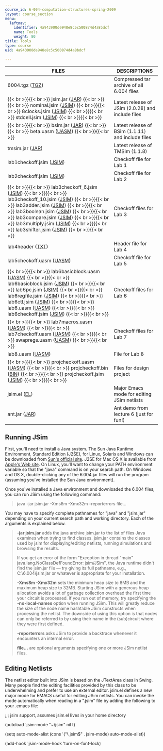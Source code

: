 ```yaml
---
course_id: 6-004-computation-structures-spring-2009
layout: course_section
menu:
  leftnav:
    identifier: 4a943900de948e8c5c500874d4a8bdcf
    name: Tools
    weight: 80
title: Tools
type: course
uid: 4a943900de948e8c5c500874d4a8bdcf

---
```


| FILES | DESCRIPTIONS |
| --- | --- |
| 6004.tgz ([TGZ](/coursemedia/6-004-computation-structures-spring-2009/d06b971cb9b65dfb3087397db5c06d60_6004.tgz)) | Compressed tar archive of all 6.004 files |
|  {{< br >}}{{< br >}} jsim.jar ([JAR](/coursemedia/6-004-computation-structures-spring-2009/166dcd7ff5edaea4c70b121ed7267740_jsim.jar)) {{< br >}}{{< br >}} nominal.jsim ([JSIM](/courses/electrical-engineering-and-computer-science/6-004-computation-structures-spring-2009/tools/nominal.jsim)) {{< br >}}{{< br >}} 8clocks.jsim ([JSIM](/courses/electrical-engineering-and-computer-science/6-004-computation-structures-spring-2009/tools/8clocks.jsim)) {{< br >}}{{< br >}} stdcell.jsim ([JSIM](/courses/electrical-engineering-and-computer-science/6-004-computation-structures-spring-2009/tools/stdcell.jsim)) {{< br >}}{{< br >}}  | Latest release of JSim (2.0.28) and include files |
|  {{< br >}}{{< br >}} bsim.jar ([JAR](/coursemedia/6-004-computation-structures-spring-2009/1a9d7fcc589a1df76a49d5cdec073737_bsim.jar)) {{< br >}}{{< br >}} beta.uasm ([UASM](/courses/electrical-engineering-and-computer-science/6-004-computation-structures-spring-2009/tools/beta.uasm)) {{< br >}}{{< br >}}  | Latest release of BSim (1.1.11) and include files |
| tmsim.jar ([JAR](/coursemedia/6-004-computation-structures-spring-2009/1b3810aacb7197786561dd74fde6cc5f_tmsim.jar)) | Latest release of TMSim (1.1.8) |
| lab1checkoff.jsim ([JSIM](/courses/electrical-engineering-and-computer-science/6-004-computation-structures-spring-2009/tools/lab1checkoff.jsim)) | Checkoff file for Lab 1 |
| lab2checkoff.jsim ([JSIM](/courses/electrical-engineering-and-computer-science/6-004-computation-structures-spring-2009/tools/lab2checkoff.jsim)) | Checkoff file for Lab 2 |
|  {{< br >}}{{< br >}} lab3checkoff\_6.jsim ([JSIM](/courses/electrical-engineering-and-computer-science/6-004-computation-structures-spring-2009/tools/lab3checkoff_6.jsim)) {{< br >}}{{< br >}} lab3checkoff\_10.jsim ([JSIM](/courses/electrical-engineering-and-computer-science/6-004-computation-structures-spring-2009/tools/lab3checkoff_10.jsim)) {{< br >}}{{< br >}} lab3adder.jsim ([JSIM](/courses/electrical-engineering-and-computer-science/6-004-computation-structures-spring-2009/tools/lab3adder.jsim)) {{< br >}}{{< br >}} lab3boolean.jsim ([JSIM](/courses/electrical-engineering-and-computer-science/6-004-computation-structures-spring-2009/tools/lab3boolean.jsim)) {{< br >}}{{< br >}} lab3compare.jsim ([JSIM](/courses/electrical-engineering-and-computer-science/6-004-computation-structures-spring-2009/tools/lab3compare.jsim)) {{< br >}}{{< br >}} lab3multiply.jsim ([JSIM](/courses/electrical-engineering-and-computer-science/6-004-computation-structures-spring-2009/tools/lab3multiply.jsim)) {{< br >}}{{< br >}} lab3shifter.jsim ([JSIM](/courses/electrical-engineering-and-computer-science/6-004-computation-structures-spring-2009/tools/lab3shifter.jsim)) {{< br >}}{{< br >}}  | Checkoff files for Lab 3 |
| lab4header ([TXT](/courses/electrical-engineering-and-computer-science/6-004-computation-structures-spring-2009/tools/lab4header.txt)) | Header file for Lab 4 |
| lab5checkoff.uasm ([UASM](/courses/electrical-engineering-and-computer-science/6-004-computation-structures-spring-2009/tools/lab5checkoff.uasm)) | Checkoff file for Lab 5 |
|  {{< br >}}{{< br >}} lab6basicblock.uasm ([UASM](/courses/electrical-engineering-and-computer-science/6-004-computation-structures-spring-2009/tools/lab6basicblock.uasm)) {{< br >}}{{< br >}} lab6basicblock.jsim ([JSIM](/courses/electrical-engineering-and-computer-science/6-004-computation-structures-spring-2009/tools/lab6basicblock.jsim)) {{< br >}}{{< br >}} lab6pc.jsim ([JSIM](/courses/electrical-engineering-and-computer-science/6-004-computation-structures-spring-2009/tools/lab6pc.jsim)) {{< br >}}{{< br >}} lab6regfile.jsim ([JSIM](/courses/electrical-engineering-and-computer-science/6-004-computation-structures-spring-2009/tools/lab6regfile.jsim)) {{< br >}}{{< br >}} lab6ctl.jsim ([JSIM](/courses/electrical-engineering-and-computer-science/6-004-computation-structures-spring-2009/tools/lab6ctl.jsim)) {{< br >}}{{< br >}} lab6.uasm ([UASM](/courses/electrical-engineering-and-computer-science/6-004-computation-structures-spring-2009/tools/lab6.uasm)) {{< br >}}{{< br >}} lab6checkoff.jsim ([JSIM](/courses/electrical-engineering-and-computer-science/6-004-computation-structures-spring-2009/tools/lab6checkoff.jsim)) {{< br >}}{{< br >}}  | Checkoff files for Lab 6 |
|  {{< br >}}{{< br >}} lab7macros.uasm ([UASM](/courses/electrical-engineering-and-computer-science/6-004-computation-structures-spring-2009/tools/lab7macros.uasm)) {{< br >}}{{< br >}} lab7checkoff.uasm ([UASM](/courses/electrical-engineering-and-computer-science/6-004-computation-structures-spring-2009/tools/lab7checkoff.uasm)) {{< br >}}{{< br >}} swapregs.uasm ([UASM](/courses/electrical-engineering-and-computer-science/6-004-computation-structures-spring-2009/tools/swapregs.uasm)) {{< br >}}{{< br >}}  | Checkoff files for Lab 7 |
| lab8.uasm ([UASM](/courses/electrical-engineering-and-computer-science/6-004-computation-structures-spring-2009/tools/lab8.uasm)) | File for Lab 8 |
|  {{< br >}}{{< br >}} projcheckoff.uasm ([UASM](/courses/electrical-engineering-and-computer-science/6-004-computation-structures-spring-2009/tools/projcheckoff.uasm)) {{< br >}}{{< br >}} projcheckoff.bin ([BIN](/coursemedia/6-004-computation-structures-spring-2009/877bff2ba2e0a74f55c06d5924ad83fc_projcheckoff.bin)) {{< br >}}{{< br >}} projcheckoff.jsim ([JSIM](/courses/electrical-engineering-and-computer-science/6-004-computation-structures-spring-2009/tools/projcheckoff.jsim)) {{< br >}}{{< br >}}  | Files for design project |
| jsim.el ([EL](/courses/electrical-engineering-and-computer-science/6-004-computation-structures-spring-2009/tools/jsim.el)) | Major Emacs mode for editing JSim netlists |
| ant.jar ([JAR](/coursemedia/6-004-computation-structures-spring-2009/9f6352df04119687c35c86c6294aebb7_ant.jar)) | Ant demo from lecture 6 (just for fun!) 

Running JSim
------------

First, you'll need to install a Java system. The Sun Java Runtime Environment, Standard Edition (J2SE), for Linux, Solaris and Windows can be downloaded from [Sun's official site](http://java.sun.com/javase/index.jsp). J2SE for Mac OS X is available from [Apple's Web site](http://developer.apple.com/java/). On Linux, you'll want to change your PATH environment variable so that the "java" command is on your search path. On Windows and OS X, double-clicking any of the 6.004 jar files will run the program (assuming you've installed the Sun Java environment).

Once you've installed a Java environment and downloaded the 6.004 files, you can run JSim using the following command:

> java -jar jsim.jar -Xms8m -Xmx32m -reporterrors file...

You may have to specify complete pathnames for "java" and "jsim.jar" depending on your current search path and working directory. Each of the arguments is explained below.

> \-**jar jsim.jar** adds the java archive jsim.jar to the list of files Java examines when trying to find classes. jsim.jar contains the classes used by jsim for displaying/editing netlists, running simulations and browsing the results.
> 
> If you get an error of the form "Exception in thread "main" java.lang.NoClassDefFoundError: jsim/JSim", the Java runtime didn't find the jsim.jar file — try giving its full pathname, e.g., C:\\6.004\\jsim.jar or whatever is appropriate for your installation.
> 
> **\-Xms8m -Xmx32m** sets the minimum heap size to 8MB and the maximum heap size to 32MB. Starting JSim with a generous heap allocation avoids a lot of garbage collection overhead the first time your circuit is processed. If you run out of memory, try specifying the **\-no-local-names** option when running JSim. This will greatly reduce the size of the node name hashtable JSim constructs when processing the netlist. The downside of using this option is that nodes can only be referred to by using their name in the (sub)circuit where they were first defined.
> 
> **\-reporterrors** asks JSim to provide a backtrace whenever it encounters an internal error.
> 
> **file...** are optional arguments specifying one or more JSim netlist files.

Editing Netlists
----------------

The netlist editor built into JSim is based on the JTextArea class in Swing. Many people find the editing facilities provided by this class to be underwhelming and prefer to use an external editor. jsim.el defines a new major mode for EMACS useful for editing JSim netlists. You can invoke the mode automatically when reading in a ".jsim" file by adding the following to your .emacs file:

;;; jsim support, assumes jsim.el lives in your home directory

(autoload 'jsim-mode "~/jsim" nil t)

(setq auto-mode-alist (cons '("\\.jsim$" . jsim-mode) auto-mode-alist))

(add-hook 'jsim-mode-hook 'turn-on-font-lock)